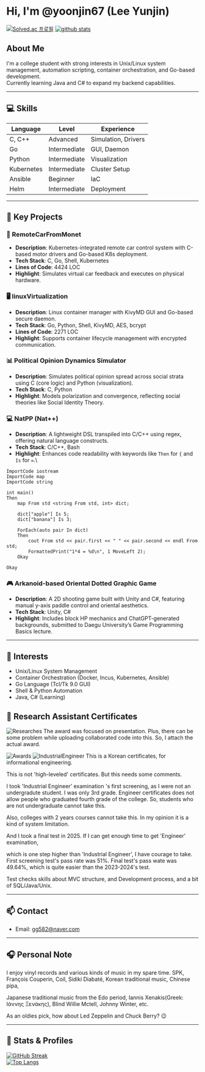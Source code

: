 
# Hi, I'm @yoonjin67 (Lee Yunjin)

[![Solved.ac 프로필](http://mazassumnida.wtf/api/generate_badge?boj=yoonjin67)](https://solved.ac/yoonjin67)
[![github stats](https://github-readme-stats.vercel.app/api?username=yoonjin67)](https://github.com/anuraghazra/github-readme-stats)

## About Me

I'm a college student with strong interests in Unix/Linux system management, automation scripting, container orchestration, and Go-based development.  
Currently learning Java and C# to expand my backend capabilities.

---

## 💻 Skills
| Language         | Level       | Experience       |
|------------------|-------------|------------------|
| C, C++           | Advanced    | Simulation, Drivers |
| Go               | Intermediate| GUI, Daemon         |
| Python           | Intermediate| Visualization       |
| Kubernetes       | Intermediate| Cluster Setup       |
| Ansible          | Beginner    | IaC                 |
| Helm             | Intermediate|   Deployment        |
----------------------------------------------------

## 🧩 Key Projects

### 🚗 RemoteCarFromMonet
- **Description**: Kubernetes-integrated remote car control system with C-based motor drivers and Go-based K8s deployment.
- **Tech Stack**: C, Go, Shell, Kubernetes
- **Lines of Code**: 4424 LOC
- **Highlight**: Simulates virtual car feedback and executes on physical hardware.

### 🖥️ linuxVirtualization
- **Description**: Linux container manager with KivyMD GUI and Go-based secure daemon.
- **Tech Stack**: Go, Python, Shell, KivyMD, AES, bcrypt
- **Lines of Code**: 2271 LOC
- **Highlight**: Supports container lifecycle management with encrypted communication.

### 📊 Political Opinion Dynamics Simulator
- **Description**: Simulates political opinion spread across social strata using C (core logic) and Python (visualization).
- **Tech Stack**: C, Python
- **Highlight**: Models polarization and convergence, reflecting social theories like Social Identity Theory.

### 💻 NatPP (Nat++)
- **Description**: A lightweight DSL transpiled into C/C++ using regex, offering natural language constructs.
- **Tech Stack**: C/C++, Bash
- **Highlight**: Enhances code readability with keywords like `Then` for `{` and `Is` for `=`.\

```dsl
ImportCode iostream
ImportCode map
ImportCode string

int main()
Then
    map From std <string From std, int> dict;
    
    dict["apple"] Is 5;
    dict["banana"] Is 3;
    
    ForEach(auto pair In dict)
    Then
        cout From std << pair.first << " " << pair.second << endl From std;
        FormattedPrint("1*4 = %d\n", 1 MoveLeft 2);
    Okay

Okay
```


### 🎮 Arkanoid-based Oriental Dotted Graphic Game
- **Description**: A 2D shooting game built with Unity and C#, featuring manual y-axis paddle control and oriental aesthetics.
- **Tech Stack**: Unity, C#
- **Highlight**: Includes block HP mechanics and ChatGPT-generated backgrounds, submitted to Daegu University’s Game Programming Basics lecture.

---

## 🧠 Interests

- Unix/Linux System Management
- Container Orchestration (Docker, Incus, Kubernetes, Ansible)
- Go Language (Tcl/Tk 9.0 GUI)
- Shell & Python Automation
- Java, C# (Learning)
## 🧠 Research Assistant Certificates
![Researches](./certs.png)
The award was focused on presentation.
Plus, there can be some problem while uploading collaborated code into this.
So, I attach the actual award.

![Awards](./award.png)
![IndustrialEngineer](./industrial_engineer.png)
This is a Korean certificates, for informational engineering. 

This is not 'high-leveled' certificates. But this needs some comments. 

I took 'Industrial Engineer' examination 's first screening, as I were not an undergradute student. I was only 3rd grade.
Engineer certificates does not allow people who graduated fourth grade of the college. So, students who are not undergraduate cannot take this.

Also, colleges with 2 years courses cannot take this. In my opinion it is a kind of system limitation.

And I took a final test in 2025. If I can get enough time to get 'Engineer' examination,

which is one step higher than 'Industrial Engineer', I have courage to take.
First screening test's pass rate was 51%. Final test's pass wate was 49.64%, which is quite easier than the 2023-2024's test.

Test checks skills about MVC structure, and Development process, and a bit of SQL/Java/Unix.

---

## 📫 Contact

- Email: [gg582@naver.com](mailto:gg582@naver.com)
---


## 🎧 Personal Note

I enjoy vinyl records and various kinds of music in my spare time.
SPK, François Couperin, Coil, Sidiki Diabaté, Korean traditional music, Chinese pipa, 

Japanese traditional music from the Edo period, Iannis Xenakis(Greek: Ιάννης Ξενάκης), Blind Willie Mctell, Johnny Winter, etc.

As an oldies pick, how about Led Zeppelin and Chuck Berry? 😉

---

## 🔗 Stats & Profiles

[![GitHub Streak](http://github-readme-streak-stats.herokuapp.com?user=yoonjin67&theme=dark)](https://git.io/streak-stats)  
[![Top Langs](https://github-readme-stats.vercel.app/api/top-langs/?username=yoonjin67&layout=compact&theme=dark&exclude_repo=BaekjoonProblemSolvingCollections,linux-grate-10percent-overclock-test,RIOTOS-car,DOOM)](https://github.com/anuraghazra/github-readme-stats)
